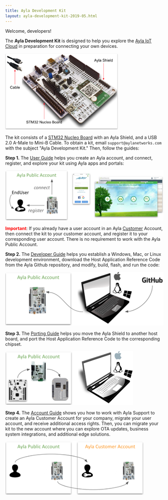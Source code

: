 ```yaml
---
title: Ayla Development Kit
layout: ayla-development-kit-2019-05.html
---
```


Welcome, developers!

The <span style="font-weight: bold;">Ayla Development Kit</span> is designed to help you explore the [Ayla IoT Cloud](https://www.aylanetworks.com/) in preparation for connecting your own devices.

<img src="ayla-dev-kit.png" width="360">

The kit consists of a [STM32 Nucleo Board](https://www.digikey.com/product-detail/en/stmicro/NUCLEO-F303RE/497-15105-ND/5052640&?gclid=EAIaIQobChMI8OT89a6E4QIVQtbACh3BJQLNEAkYBCABEgLKl_D_BwE) with an Ayla Shield, and a USB 2.0 A-Male to Mini-B Cable. To obtain a kit, email <code>support&#64;aylanetworks.com</code> with the subject "Ayla Development Kit." Then, follow the guides:

**Step 1.** The [User Guide](user-guide) helps you create an Ayla account, and connect, register, and explore your kit using Ayla apps and portals:

<img src="connect-register-explore.png" width="540">

<span style="color:red;font-weight:bold;">Important</span>: If you already have a user account in an Ayla <u>Customer</u> Account, then connect the kit to your customer account, and register it to your corresponding user account. There is no requirement to work with the Ayla Public Account.

**Step 2.** The [Developer Guide](developer-guide) helps you establish a Windows, Mac, or Linux development environment, download the Host Application Reference Code from the Ayla Github repository, and modify, build, flash, and run the code:

<img src="dev-env.png" width="512">

**Step 3.** The [Porting Guide](porting-guide) helps you move the Ayla Shield to another host board, and port the Host Application Reference Code to the corresponding chipset.

<img src="port.png" width="408">

**Step 4.** The [Account Guide](account-guide) shows you how to work with Ayla Support to create an Ayla Customer Account for your company, migrate your user account, and receive additional access rights. Then, you can migrate your kit to the new account where you can explore OTA updates, business system integrations, and additional edge solutions.

<img src="migrate-user-and-device.png" width="442">
